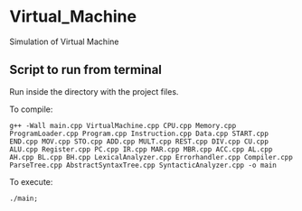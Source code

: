 # Virtual_Machine

Simulation of Virtual Machine

## Script to run from terminal

Run inside the directory with the project files.

To compile:

```
g++ -Wall main.cpp VirtualMachine.cpp CPU.cpp Memory.cpp ProgramLoader.cpp Program.cpp Instruction.cpp Data.cpp START.cpp END.cpp MOV.cpp STO.cpp ADD.cpp MULT.cpp REST.cpp DIV.cpp CU.cpp ALU.cpp Register.cpp PC.cpp IR.cpp MAR.cpp MBR.cpp ACC.cpp AL.cpp AH.cpp BL.cpp BH.cpp LexicalAnalyzer.cpp Errorhandler.cpp Compiler.cpp ParseTree.cpp AbstractSyntaxTree.cpp SyntacticAnalyzer.cpp -o main
```
To execute:

```
./main;
```
